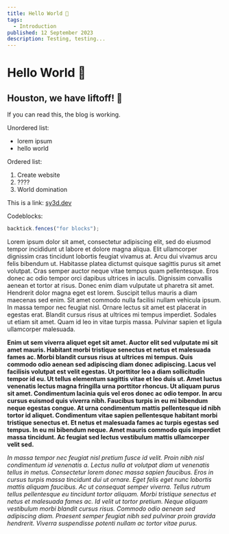 ```yaml
---
title: Hello World 👋
tags:
  - Introduction
published: 12 September 2023
description: Testing, testing...
---
```


# Hello World 👋

## Houston, we have liftoff! 🚀

<!-- ![Profile photo](https://avatars.githubusercontent.com/u/15379489?v=4) -->

If you can read this, the blog is working.

Unordered list:

- lorem ipsum
- hello world

Ordered list:

1. Create website
2. ????
3. World domination

This is a link: [sy3d.dev](/)

Codeblocks:

```js
backtick.fences("for blocks");
```

Lorem ipsum dolor sit amet, consectetur adipiscing elit, sed do eiusmod tempor incididunt ut labore et dolore magna aliqua. Elit ullamcorper dignissim cras tincidunt lobortis feugiat vivamus at. Arcu dui vivamus arcu felis bibendum ut. Habitasse platea dictumst quisque sagittis purus sit amet volutpat. Cras semper auctor neque vitae tempus quam pellentesque. Eros donec ac odio tempor orci dapibus ultrices in iaculis. Dignissim convallis aenean et tortor at risus. Donec enim diam vulputate ut pharetra sit amet. Hendrerit dolor magna eget est lorem. Suscipit tellus mauris a diam maecenas sed enim. Sit amet commodo nulla facilisi nullam vehicula ipsum. In massa tempor nec feugiat nisl. Ornare lectus sit amet est placerat in egestas erat. Blandit cursus risus at ultrices mi tempus imperdiet. Sodales ut etiam sit amet. Quam id leo in vitae turpis massa. Pulvinar sapien et ligula ullamcorper malesuada.

**Enim ut sem viverra aliquet eget sit amet. Auctor elit sed vulputate mi sit amet mauris. Habitant morbi tristique senectus et netus et malesuada fames ac. Morbi blandit cursus risus at ultrices mi tempus. Quis commodo odio aenean sed adipiscing diam donec adipiscing. Lacus vel facilisis volutpat est velit egestas. Ut porttitor leo a diam sollicitudin tempor id eu. Ut tellus elementum sagittis vitae et leo duis ut. Amet luctus venenatis lectus magna fringilla urna porttitor rhoncus. Ut aliquam purus sit amet. Condimentum lacinia quis vel eros donec ac odio tempor. In arcu cursus euismod quis viverra nibh. Faucibus turpis in eu mi bibendum neque egestas congue. At urna condimentum mattis pellentesque id nibh tortor id aliquet. Condimentum vitae sapien pellentesque habitant morbi tristique senectus et. Et netus et malesuada fames ac turpis egestas sed tempus. In eu mi bibendum neque. Amet mauris commodo quis imperdiet massa tincidunt. Ac feugiat sed lectus vestibulum mattis ullamcorper velit sed.**

_In massa tempor nec feugiat nisl pretium fusce id velit. Proin nibh nisl condimentum id venenatis a. Lectus nulla at volutpat diam ut venenatis tellus in metus. Consectetur lorem donec massa sapien faucibus. Eros in cursus turpis massa tincidunt dui ut ornare. Eget felis eget nunc lobortis mattis aliquam faucibus. Ac ut consequat semper viverra. Tellus rutrum tellus pellentesque eu tincidunt tortor aliquam. Morbi tristique senectus et netus et malesuada fames ac. Id velit ut tortor pretium. Neque aliquam vestibulum morbi blandit cursus risus. Commodo odio aenean sed adipiscing diam. Praesent semper feugiat nibh sed pulvinar proin gravida hendrerit. Viverra suspendisse potenti nullam ac tortor vitae purus._
